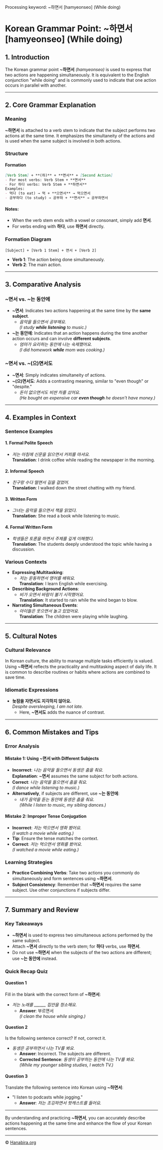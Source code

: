 Processing keyword: ~하면서 [hamyeonseo] (While doing)
# Korean Grammar Point: ~하면서 [hamyeonseo] (While doing)

## 1. Introduction
The Korean grammar point **~하면서** *(hamyeonseo)* is used to express that two actions are happening simultaneously. It is equivalent to the English conjunction "while doing" and is commonly used to indicate that one action occurs in parallel with another.

---
## 2. Core Grammar Explanation
### Meaning
**~하면서** is attached to a verb stem to indicate that the subject performs two actions at the same time. It emphasizes the simultaneity of the actions and is used when the same subject is involved in both actions.
### Structure
#### Formation
```markdown
[Verb Stem] + **(하)** + **면서** + [Second Action]
- For most verbs: Verb Stem + **면서**
- For 하다 verbs: Verb Stem + **하면서**
Examples:
- 먹다 (to eat) → 먹 + **으면서** → 먹으면서
- 공부하다 (to study) → 공부하 + **면서** → 공부하면서
```
#### Notes:
- When the verb stem ends with a vowel or consonant, simply add **면서**.
- For verbs ending with **하다**, use **하면서** directly.
### Formation Diagram
```plaintext
[Subject] + [Verb 1 Stem] + 면서 + [Verb 2]
```
- **Verb 1**: The action being done simultaneously.
- **Verb 2**: The main action.
---
## 3. Comparative Analysis
### **~면서** vs. **~는 동안에**
- **~면서**: Indicates two actions happening at the same time by the **same subject**.
  - *음악을 들으면서 공부해요.*  
    *(I study **while listening** to music.)*
- **~는 동안에**: Indicates that an action happens during the time another action occurs and can involve **different subjects**.
  - *엄마가 요리하는 동안에 나는 숙제했어요.*  
    *(I did homework **while** mom was cooking.)*
### **~면서** vs. **~(으)면서도**
- **~면서**: Simply indicates simultaneity of actions.
- **~(으)면서도**: Adds a contrasting meaning, similar to "even though" or "despite."
  - *돈이 없으면서도 비싼 차를 샀어요.*  
    *(He bought an expensive car **even though** he doesn't have money.)*
---
## 4. Examples in Context
### Sentence Examples
#### 1. Formal Polite Speech
- *저는 아침에 신문을 읽으면서 커피를 마셔요.*  
  **Translation**: I drink coffee while reading the newspaper in the morning.
#### 2. Informal Speech
- *친구랑 수다 떨면서 길을 걸었어.*  
  **Translation**: I walked down the street chatting with my friend.
#### 3. Written Form
- *그녀는 음악을 들으면서 책을 읽었다.*  
  **Translation**: She read a book while listening to music.
#### 4. Formal Written Form
- *학생들은 토론을 하면서 주제를 깊게 이해했다.*  
  **Translation**: The students deeply understood the topic while having a discussion.
### Various Contexts
- **Expressing Multitasking**:
  - *저는 운동하면서 영어를 배워요.*  
    **Translation**: I learn English while exercising.
- **Describing Background Actions**:
  - *비가 오면서 바람이 불기 시작했어요.*  
    **Translation**: It started to rain while the wind began to blow.
- **Narrating Simultaneous Events**:
  - *아이들은 웃으면서 놀고 있었어요.*  
    **Translation**: The children were playing while laughing.
---
## 5. Cultural Notes
### Cultural Relevance
In Korean culture, the ability to manage multiple tasks efficiently is valued. Using **~하면서** reflects the practicality and multitasking aspect of daily life. It is common to describe routines or habits where actions are combined to save time.
### Idiomatic Expressions
- **늦잠을 자면서도 지각하지 않아요.**  
  *Despite oversleeping, I am not late.*
  - Here, **~면서도** adds the nuance of contrast.
---
## 6. Common Mistakes and Tips
### Error Analysis
#### Mistake 1: Using **~면서** with Different Subjects
- **Incorrect**: *나는 음악을 들으면서 동생은 춤을 춰요.*  
  **Explanation**: **~면서** assumes the same subject for both actions.
- **Correct**: *나는 음악을 들으면서 춤을 춰요.*  
  *(I dance while listening to music.)*
- **Alternatively**, if subjects are different, use **~는 동안에**:
  - *내가 음악을 듣는 동안에 동생은 춤을 춰요.*  
    *(While I listen to music, my sibling dances.)*
#### Mistake 2: Improper Tense Conjugation
- **Incorrect**: *저는 먹으면서 영화 봤어요.*  
  *(I watch a movie while eating.)*
- **Tip**: Ensure the tense matches the context.
- **Correct**: *저는 먹으면서 영화를 봤어요.*  
  *(I watched a movie while eating.)*
### Learning Strategies
- **Practice Combining Verbs**: Take two actions you commonly do simultaneously and form sentences using **~하면서**.
- **Subject Consistency**: Remember that **~하면서** requires the same subject. Use other conjunctions if subjects differ.
---
## 7. Summary and Review
### Key Takeaways
- **~하면서** is used to express two simultaneous actions performed by the same subject.
- Attach **~면서** directly to the verb stem; for **하다** verbs, use **하면서**.
- Do not use **~하면서** when the subjects of the two actions are different; use **~는 동안에** instead.
### Quick Recap Quiz
#### Question 1
Fill in the blank with the correct form of **~하면서**:
- *저는 노래를 ______ 집안을 청소해요.*
  - **Answer**: 부르면서  
    *(I clean the house while singing.)*
#### Question 2
Is the following sentence correct? If not, correct it.
- *동생은 공부하면서 나는 TV를 봐요.*
  - **Answer**: Incorrect. The subjects are different.
  - **Corrected Sentence**: *동생이 공부하는 동안에 나는 TV를 봐요.*  
    *(While my younger sibling studies, I watch TV.)*
#### Question 3
Translate the following sentence into Korean using **~하면서**:
- "I listen to podcasts while jogging."
  - **Answer**: *저는 조깅하면서 팟캐스트를 들어요.*
---
By understanding and practicing **~하면서**, you can accurately describe actions happening at the same time and enhance the flow of your Korean sentences.

---
© [Hanabira.org](https://hanabira.org)
